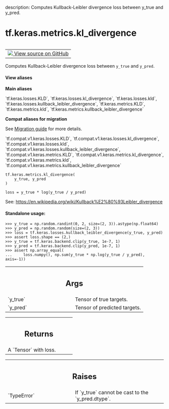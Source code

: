 description: Computes Kullback-Leibler divergence loss between y_true and y_pred.

<div itemscope itemtype="http://developers.google.com/ReferenceObject">
<meta itemprop="name" content="tf.keras.metrics.kl_divergence" />
<meta itemprop="path" content="Stable" />
</div>

# tf.keras.metrics.kl_divergence

<!-- Insert buttons and diff -->

<table class="tfo-notebook-buttons tfo-api nocontent" align="left">
<td>
  <a target="_blank" href="https://github.com/keras-team/keras/tree/v2.9.0/keras/losses.py#L2081-L2119">
    <img src="https://www.tensorflow.org/images/GitHub-Mark-32px.png" />
    View source on GitHub
  </a>
</td>
</table>



Computes Kullback-Leibler divergence loss between `y_true` and `y_pred`.

<section class="expandable">
  <h4 class="showalways">View aliases</h4>
  <p>
<b>Main aliases</b>
<p>`tf.keras.losses.KLD`, `tf.keras.losses.kl_divergence`, `tf.keras.losses.kld`, `tf.keras.losses.kullback_leibler_divergence`, `tf.keras.metrics.KLD`, `tf.keras.metrics.kld`, `tf.keras.metrics.kullback_leibler_divergence`</p>

<b>Compat aliases for migration</b>
<p>See
<a href="https://www.tensorflow.org/guide/migrate">Migration guide</a> for
more details.</p>
<p>`tf.compat.v1.keras.losses.KLD`, `tf.compat.v1.keras.losses.kl_divergence`, `tf.compat.v1.keras.losses.kld`, `tf.compat.v1.keras.losses.kullback_leibler_divergence`, `tf.compat.v1.keras.metrics.KLD`, `tf.compat.v1.keras.metrics.kl_divergence`, `tf.compat.v1.keras.metrics.kld`, `tf.compat.v1.keras.metrics.kullback_leibler_divergence`</p>
</p>
</section>

<pre class="devsite-click-to-copy prettyprint lang-py tfo-signature-link">
<code>tf.keras.metrics.kl_divergence(
    y_true, y_pred
)
</code></pre>



<!-- Placeholder for "Used in" -->

`loss = y_true * log(y_true / y_pred)`

See: https://en.wikipedia.org/wiki/Kullback%E2%80%93Leibler_divergence

#### Standalone usage:



```
>>> y_true = np.random.randint(0, 2, size=(2, 3)).astype(np.float64)
>>> y_pred = np.random.random(size=(2, 3))
>>> loss = tf.keras.losses.kullback_leibler_divergence(y_true, y_pred)
>>> assert loss.shape == (2,)
>>> y_true = tf.keras.backend.clip(y_true, 1e-7, 1)
>>> y_pred = tf.keras.backend.clip(y_pred, 1e-7, 1)
>>> assert np.array_equal(
...     loss.numpy(), np.sum(y_true * np.log(y_true / y_pred), axis=-1))
```

<!-- Tabular view -->
 <table class="responsive fixed orange">
<colgroup><col width="214px"><col></colgroup>
<tr><th colspan="2"><h2 class="add-link">Args</h2></th></tr>

<tr>
<td>
`y_true`
</td>
<td>
Tensor of true targets.
</td>
</tr><tr>
<td>
`y_pred`
</td>
<td>
Tensor of predicted targets.
</td>
</tr>
</table>



<!-- Tabular view -->
 <table class="responsive fixed orange">
<colgroup><col width="214px"><col></colgroup>
<tr><th colspan="2"><h2 class="add-link">Returns</h2></th></tr>
<tr class="alt">
<td colspan="2">
A `Tensor` with loss.
</td>
</tr>

</table>



<!-- Tabular view -->
 <table class="responsive fixed orange">
<colgroup><col width="214px"><col></colgroup>
<tr><th colspan="2"><h2 class="add-link">Raises</h2></th></tr>

<tr>
<td>
`TypeError`
</td>
<td>
If `y_true` cannot be cast to the `y_pred.dtype`.
</td>
</tr>
</table>

